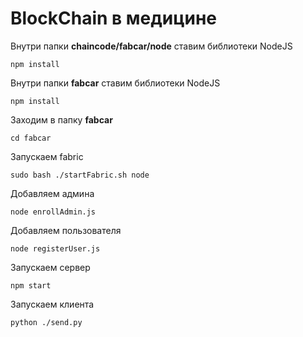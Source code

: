 # BlockChain в медицине

Внутри папки **chaincode/fabcar/node** ставим библиотеки NodeJS

```
npm install
```

Внутри папки **fabcar** ставим библиотеки NodeJS

```
npm install
```

Заходим в папку **fabcar**

```
cd fabcar
```

Запускаем fabric

```
sudo bash ./startFabric.sh node
```

Добавляем админа

```
node enrollAdmin.js
```

Добавляем пользователя

```
node registerUser.js
```

Запускаем сервер

```
npm start
```

Запускаем клиента

```
python ./send.py
```

